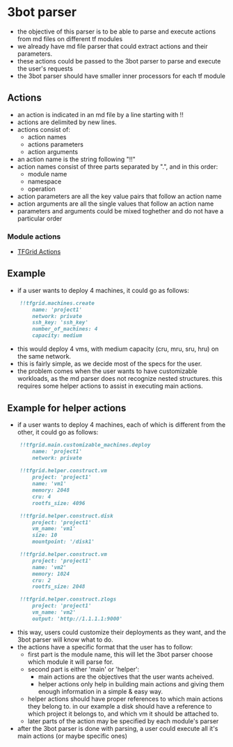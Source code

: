 # 3bot parser

- the objective of this parser is to be able to parse and execute actions from md files on different tf modules
- we already have md file parser that could extract actions and their parameters.
- these actions could be passed to the 3bot parser to parse and execute the user's requests
- the 3bot parser should have smaller inner processors for each tf module

## Actions

- an action is indicated in an md file by a line starting with !!
- actions are delimited by new lines.
- actions consist of:
  - action names
  - actions parameters
  - action arguments
- an action name is the string following "!!"
- action names consist of three parts separated by ".", and in this order:
  - module name
  - namespace
  - operation
- action parameters are all the key value pairs that follow an action name
- action arguments are all the single values that follow an action name
- parameters and arguments could be mixed toghether and do not have a particular order

### Module actions

- [TFGrid Actions](./tfgrid/grid_actions.md)

## Example

- if a user wants to deploy 4 machines, it could go as follows:
  
```md
    !!tfgrid.machines.create
        name: 'project1'
        network: private
        ssh_key: 'ssh_key'
        number_of_machines: 4
        capacity: medium
```

- this would deploy 4 vms, with medium capacity (cru, mru, sru, hru) on the same network.
- this is fairly simple, as we decide most of the specs for the user.
- the problem comes when the user wants to have customizable workloads, as the md parser does not recognize nested structures. this requires some helper actions to assist in executing main actions.

## Example for helper actions

- if a user wants to deploy 4 machines, each of which is different from the other, it could go as follows:

```md
    !!tfgrid.main.customizable_machines.deploy
        name: 'project1'
        network: private
        
    !!tfgrid.helper.construct.vm
        project: 'project1'
        name: 'vm1'
        memory: 2048
        cru: 4
        rootfs_size: 4096

    !!tfgrid.helper.construct.disk
        project: 'project1'
        vm_name: 'vm1'
        size: 10
        mountpoint: '/disk1'

    !!tfgrid.helper.construct.vm
        project: 'project1'
        name: 'vm2'
        memory: 1024
        cru: 2
        rootfs_size: 2048

    !!tfgrid.helper.construct.zlogs
        project: 'project1'
        vm_name: 'vm2'
        output: 'http://1.1.1.1:9000'
```

- this way, users could customize their deployments as they want, and the 3bot parser will know what to do.
- the actions have a specific format that the user has to follow:
  - first part is the module name, this will let the 3bot parser choose which module it will parse for.
  - second part is either 'main' or 'helper':
    - main actions are the objectives that the user wants acheived.
    - helper actions only help in building main actions and giving them enough information in a simple & easy way.
  - helper actions should have proper references to which main actions they belong to. in our example a disk should have a reference to which project it belongs to, and which vm it should be attached to.
  - later parts of the action may be specified by each module's parser
- after the 3bot parser is done with parsing, a user could execute all it's main actions (or maybe specific ones)
